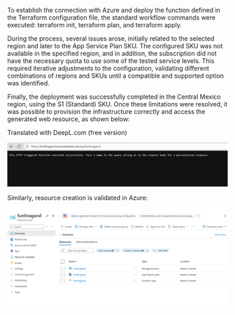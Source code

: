To establish the connection with Azure and deploy the function defined in the Terraform configuration file, the standard workflow commands were executed: terraform init, terraform plan, and terraform apply.

During the process, several issues arose, initially related to the selected region and later to the App Service Plan SKU. The configured SKU was not available in the specified region, and in addition, the subscription did not have the necessary quota to use some of the tested service levels. This required iterative adjustments to the configuration, validating different combinations of regions and SKUs until a compatible and supported option was identified.

Finally, the deployment was successfully completed in the Central Mexico region, using the S1 (Standard) SKU. Once these limitations were resolved, it was possible to provision the infrastructure correctly and access the generated web resource, as shown below:

Translated with DeepL.com (free version)


![alt text](image.png)

Similarly, resource creation is validated in Azure: 

![alt text](image-1.png)